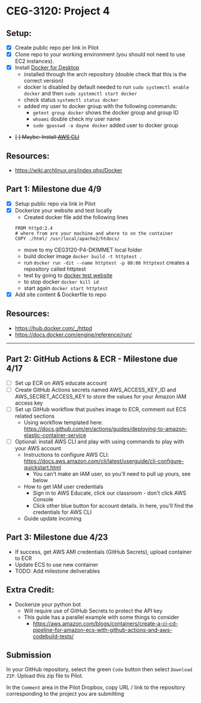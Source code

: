 # CEG-3120: Project 4

## Setup:

- [x] Create public repo per link in Pilot
- [x] Clone repo to your working environment (you should not need to use EC2 instances).
- [x] Install [Docker for Desktop](https://www.docker.com/products/docker-desktop)
  - installed through the arch repository (double check that this is the correct version)
  - docker is disabled by default needed to run `sudo systemctl enable docker` and then `sudo systemctl start docker`
  - check status `systemctl status docker`
  - added my user to docker group with the following commands:
    - `getent group docker` shows the docker group and group ID
    - `whoami` double check my user name
    - `sudo gpasswd -a dayne docker` added user to docker group
- ~~[ ] Maybe: Install [AWS CLI](https://aws.amazon.com/cli/)~~

## Resources:

- https://wiki.archlinux.org/index.php/Docker

## Part 1: Milestone due 4/9

- [x] Setup public repo via link in Pilot
- [x] Dockerize your website and test locally
  - Created docker file add the following lines
  ```
  FROM httpd:2.4
  # where from are your machine and where to on the container
  COPY ./html/ /usr/local/apache2/htdocs/
  ```
  - move to my CEG3120-P4-DKIMMET local folder
  - build docker image `docker build -t httptest .`
  - run `docker run -dit --name httptest -p 80:80 httptest` creates a repository called httptest
  - test by going to [docker test website](http://127.0.0.1/)
  - to stop docker `docker kill id`
  - start again `docker start httptest`
- [x] Add site content & Dockerfile to repo

## Resources:

- https://hub.docker.com/_/httpd
- https://docs.docker.com/engine/reference/run/

---

## Part 2: GitHub Actions & ECR - Milestone due 4/17

- [ ] Set up ECR on AWS educate account
- [ ] Create GitHub Actions secrets named AWS_ACCESS_KEY_ID and AWS_SECRET_ACCESS_KEY to store the values for your Amazon IAM access key
- [ ] Set up GitHub workflow that pushes image to ECR, comment out ECS related sections
  - Using workflow templated here: https://docs.github.com/en/actions/guides/deploying-to-amazon-elastic-container-service
- [ ] Optional: install AWS CLI and play with using commands to play with your AWS account
  - Instructions to configure AWS CLI: https://docs.aws.amazon.com/cli/latest/userguide/cli-configure-quickstart.html
    - You can't make an IAM user, so you'll need to pull up yours, see below
  - How to get IAM user credentials
    - Sign in to AWS Educate, click our classroom - don't click AWS Console
    - Click other blue button for account details. In here, you'll find the credentials for AWS CLI
  - Guide update incoming

## Part 3: Milestone due 4/23

- If success, get AWS AMI credentials (GitHub Secrets), upload container to ECR
- Update ECS to use new container
- TODO: Add milestone deliverables

## Extra Credit:

- Dockerize your python bot
  - Will require use of GitHub Secrets to protect the API key
  - This guide has a parallel example with some things to consider
    - https://aws.amazon.com/blogs/containers/create-a-ci-cd-pipeline-for-amazon-ecs-with-github-actions-and-aws-codebuild-tests/

## Submission

In your GitHub repository, select the green `Code` button then select `Download ZIP`. Upload this zip file to Pilot.

In the `Comment` area in the Pilot Dropbox, copy URL / link to the repository corresponding to the project you are submitting

```

```
